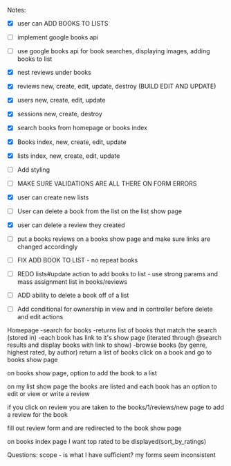 
Notes:
- [x]  user can ADD BOOKS TO LISTS 
- [ ]  implement google books api 
- [ ]  use google books api for book searches, displaying images, adding books to list
- [x]  nest reviews under books
- [x]  reviews new, create, edit, update, destroy (BUILD EDIT AND UPDATE)
- [x]  users new, create, edit, update
- [x]  sessions new, create, destroy
- [x]  search books from homepage or books index
- [x]  Books index, new, create, edit, update 
- [x]  lists index, new, create, edit, update 
- [ ]  Add styling 
- [ ]  MAKE SURE VALIDATIONS ARE ALL THERE ON FORM ERRORS 
- [x]  user can create new lists
- [ ]  User can delete a book from the list on the list show page 
- [x]  user can delete a review they created
- [ ]  put a books reviews on a books show page and make sure links are changed accordingly 
- [ ] FIX ADD BOOK TO LIST - no repeat books 
- [ ] REDO lists#update action to add books to list - use strong params and mass assignment list in books/reviews
- [ ] ADD ability to delete a book off of a list 
- [ ] Add conditional for ownership in view and in controller before delete and edit actions 



Homepage
-search for books 
    -returns list of books that match the search (stored in)
    -each book has link to it's show page (iterated through @search results and display books with link to show)
-browse books (by genre, highest rated, by author)
return a list of books
click on a book and go to books show page

on books show page, option to add the book to a list 

on my list show page the books are listed and each book has an option to edit or view or write a review 

if you click on review you are taken to the books/1/reviews/new page to add a review for the book 

fill out review form and are redirected to the book show page 

on books index page I want top rated to be displayed(sort_by_ratings) 

Questions: 
scope - is what I have sufficient? 
my forms seem inconsistent 